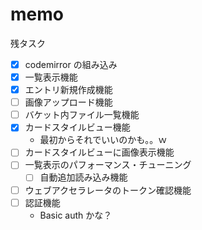 # memo

残タスク

- [x] codemirror の組み込み
- [x] 一覧表示機能
- [x] エントリ新規作成機能
- [ ] 画像アップロード機能
- [ ] バケット内ファイル一覧機能
- [x] カードスタイルビュー機能
  - 最初からそれでいいのかも。。ｗ
- [ ] カードスタイルビューに画像表示機能
- [ ] 一覧表示のパフォーマンス・チューニング
  - [ ] 自動追加読み込み機能
- [ ] ウェブアクセラレータのトークン確認機能
- [ ] 認証機能
  - Basic auth かな？
